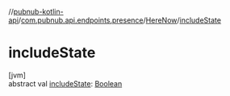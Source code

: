 //[pubnub-kotlin-api](../../../index.md)/[com.pubnub.api.endpoints.presence](../index.md)/[HereNow](index.md)/[includeState](include-state.md)

# includeState

[jvm]\
abstract val [includeState](include-state.md): [Boolean](https://kotlinlang.org/api/latest/jvm/stdlib/kotlin/-boolean/index.html)
